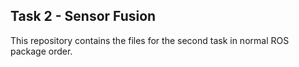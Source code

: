 Task 2 - Sensor Fusion
----------------------
This repository contains the files for the second task in normal ROS package order. 
